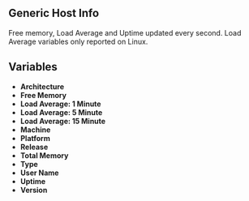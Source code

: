 ## Generic Host Info

Free memory, Load Average and Uptime updated every second. Load Average variables only reported on Linux.

## Variables
- **Architecture** 
- **Free Memory**
- **Load Average: 1 Minute**
- **Load Average: 5 Minute**
- **Load Average: 15 Minute**
- **Machine**
- **Platform**
- **Release**
- **Total Memory**
- **Type**
- **User Name**
- **Uptime**
- **Version**